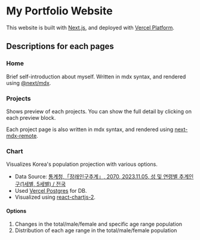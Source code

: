 # My Portfolio Website

This website is built with [Next.js](https://nextjs.org), and deployed with [Vercel Platform](https://vercel.com/new?utm_medium=default-template&filter=next.js&utm_source=create-next-app&utm_campaign=create-next-app-readme).

## Descriptions for each pages

### Home

Brief self-introduction about myself. Written in mdx syntax, and rendered using [@next/mdx](https://www.npmjs.com/package/@next/mdx).

### Projects

Shows preview of each projects. You can show the full detail by clicking on each preview block.

Each project page is also written in mdx syntax, and rendered using [next-mdx-remote](https://github.com/hashicorp/next-mdx-remote).

### Chart

Visualizes Korea's population projection with various options.

- Data Source: [통계청,「장래인구추계」, 2070, 2023.11.05, 성 및 연령별 추계인구(1세별, 5세별) / 전국](https://kosis.kr/statHtml/statHtml.do?orgId=101&tblId=DT_1BPA001&conn_path=I2)
- Used [Vercel Postgres](https://vercel.com/docs/storage/vercel-postgres) for DB.
- Visualized using [react-chartjs-2](https://react-chartjs-2.js.org).

#### Options

1. Changes in the total/male/female and specific age range population
2. Distribution of each age range in the total/male/female population
